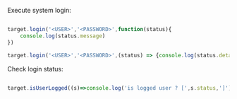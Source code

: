 



Execute system login:

```javascript

target.login('<USER>','<PASSWORD>',function(status){
	console.log(status.message)
})

target.login('<USER>','<PASSWORD>',(status) => {console.log(status.details.user);})


```

Check login status:

```javascript

target.isUserLogged((s)=>console.log('is logged user ? [',s.status,']'))

```

